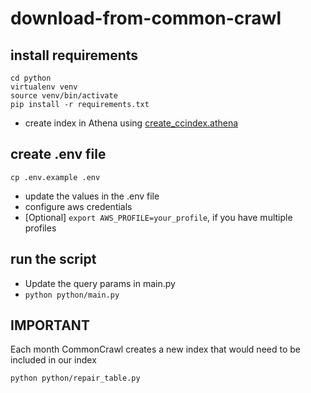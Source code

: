 # download-from-common-crawl

## install requirements

```shell
cd python
virtualenv venv
source venv/bin/activate
pip install -r requirements.txt
```

- create index in Athena using [create_ccindex.athena](./create_ccindex.athena)

## create .env file

```shell
cp .env.example .env
```

- update the values in the .env file
- configure aws credentials
- [Optional] `export AWS_PROFILE=your_profile`, if you have multiple profiles

## run the script

- Update the query params in main.py
- `python python/main.py`

## IMPORTANT

Each month CommonCrawl creates a new index that would need to be included in our index

```shell
python python/repair_table.py
```
